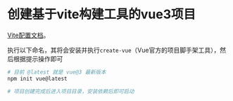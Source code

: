 # 创建基于vite构建工具的vue3项目

[Vite配置文档](https://cn.vitejs.dev/config/)。

执行以下命名，其将会安装并执行`create-vue`（Vue官方的项目脚手架工具），然后根据提示操作即可
```sh
# 目前 @latest 就是 vue@3 最新版本
npm init vue@latest

# 项目创建完成后进入项目目录，安装依赖后即可启动
```
